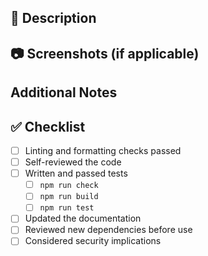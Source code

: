 ## 📌 Description

<!--Describe your changes in detail:-->
<!--What type of change is this?-->

<!--List new dependencies (if any) and why they're needed:-->

## 📷 Screenshots (if applicable)

<!--Add screenshots to help explain the change, if applicable:-->

## Additional Notes

<!--Any other context or information:-->
<!--Mention potential side effects, migration steps, or testing strategies.-->

## ✅ Checklist

<!--Destroy row when checked-->

- [ ] Linting and formatting checks passed
- [ ] Self-reviewed the code
- [ ] Written and passed tests
  - [ ] `npm run check`
  - [ ] `npm run build`
  - [ ] `npm run test`
- [ ] Updated the documentation
- [ ] Reviewed new dependencies before use
- [ ] Considered security implications
